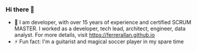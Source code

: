 ### Hi there 👋

- 🔭 I am developer, with over 15 years of experience and certified SCRUM MASTER. I worked as a developer, tech lead, architect, engineer, data analyst. For more details, visit https://ferrerallan.github.io 
- ⚡ Fun fact: I'm a guitarist and magical soccer player in my spare time

